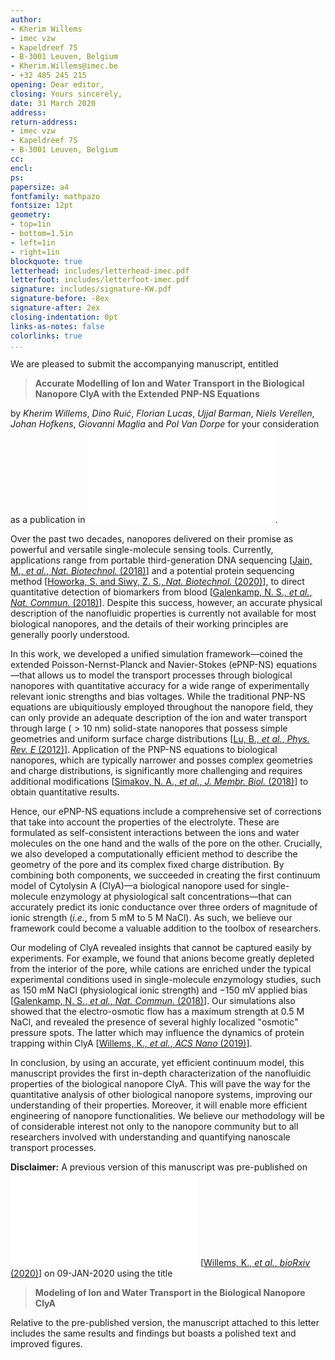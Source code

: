 ```yaml
---
author:
- Kherim Willems
- imec vzw
- Kapeldreef 75
- B-3001 Leuven, Belgium
- Kherim.Willems@imec.be
- +32 485 245 215
opening: Dear editor,
closing: Yours sincerely,
date: 31 March 2020
address: 
return-address: 
- imec vzw
- Kapeldreef 75
- B-3001 Leuven, Belgium
cc:
encl:
ps:
papersize: a4
fontfamily: mathpazo
fontsize: 12pt
geometry:
- top=1in
- bottom=1.5in
- left=1in
- right=1in
blockquote: true
letterhead: includes/letterhead-imec.pdf
letterfoot: includes/letterfoot-imec.pdf
signature: includes/signature-KW.pdf
signature-before: -8ex
signature-after: 2ex
closing-indentation: 0pt
links-as-notes: false
colorlinks: true
...
```


We are pleased to submit the accompanying manuscript, entitled

> **Accurate Modelling of Ion and Water Transport in the Biological Nanopore ClyA with the Extended PNP-NS Equations**

by *Kherim Willems*, *Dino Ruić*, *Florian Lucas*, *Ujjal Barman*, *Niels Verellen*, *Johan Hofkens*,
*Giovanni Maglia* and *Pol Van Dorpe* for your consideration as a publication in ![acsnano][acsnano].

Over the past two decades, nanopores delivered on their promise as powerful and versatile single-molecule
sensing tools. Currently, applications range from portable third-generation DNA sequencing
[[Jain, M., *et al.*, *Nat. Biotechnol.* (2018)][jain2018]]
and a potential protein sequencing method
[[Howorka, S. and Siwy, Z. S., *Nat. Biotechnol.* (2020)][howorka2020]],
to direct quantitative detection of biomarkers from blood
[[Galenkamp, N. S., *et al.*, *Nat. Commun.* (2018)][galenkamp2018]].
Despite this success, however, an accurate physical description of the nanofluidic properties is currently not
available for most biological nanopores, and the details of their working principles are generally poorly
understood.

In this work, we developed a unified simulation framework—coined the extended Poisson-Nernst-Planck and
Navier-Stokes (ePNP-NS) equations—that allows us to model the transport processes through biological nanopores
with quantitative accuracy for a wide range of experimentally relevant ionic strengths and bias voltages.
While the traditional PNP-NS equations are ubiquitiously employed throughout the nanopore field, they can only
provide an adequate description of the ion and water transport through large ($>10$ nm) solid-state nanopores
that possess simple geometries and uniform surface charge distributions
[[Lu, B., *et al.*, *Phys. Rev. E* (2012)][lu2012]].
Application of the PNP-NS equations to biological nanopores, which are typically narrower and posses complex
geometries and charge distributions, is significantly more challenging and requires additional modifications
[[Simakov, N. A., *et al.*, *J. Membr. Biol.* (2018)][simakov2018]]
to obtain quantitative results.

Hence, our ePNP-NS equations include a comprehensive set of corrections that take into account the properties
of the electrolyte. These are formulated as self-consistent interactions between the ions and water molecules
on the one hand and the walls of the pore on the other. Crucially, we also developed a computationally
efficient method to describe the geometry of the pore and its complex fixed charge distribution. By combining
both components, we succeeded in creating the first continuum model of Cytolysin A (ClyA)—a biological
nanopore used for single-molecule enzymology at physiological salt concentrations—that can accurately predict
its ionic conductance over three orders of magnitude of ionic strength (*i.e.*, from 5 mM to 5 M NaCl). As
such, we believe our framework could become a valuable addition to the toolbox of researchers.

Our modeling of ClyA revealed insights that cannot be captured easily by experiments. For example, we found
that anions become greatly depleted from the interior of the pore, while cations are enriched under the
typical experimental conditions used in single-molecule enzymology studies, such as 150 mM NaCl (physiological
ionic strength) and $-150$ mV applied bias
[[Galenkamp, N. S., *et al.*, *Nat. Commun.* (2018)][galenkamp2018]].
Our simulations also showed that the electro-osmotic flow has a maximum strength at 0.5 M NaCl, and revealed
the presence of several highly localized "osmotic" pressure spots. The latter which may influence the dynamics
of protein trapping within ClyA
[[Willems, K., *et al.*, *ACS Nano* (2019)][willems2019]].

In conclusion, by using an accurate, yet efficient continuum model, this manuscript provides the first
in-depth characterization of the nanofluidic properties of the biological nanopore ClyA. This will pave the
way for the quantitative analysis of other biological nanopore systems, improving our understanding of their
properties. Moreover, it will enable more efficient engineering of nanopore functionalities. We believe our
methodology will be of considerable interest not only to the nanopore community but to all researchers
involved with understanding and quantifying nanoscale transport processes.

**Disclaimer:** A previous version of this manuscript was pre-published on ![bioRxiv][bioRxiv]
[[Willems, K., *et al.*, *bioRxiv* (2020)][willems2020]]
on 09-JAN-2020 using the title

> **Modeling of Ion and Water Transport in the Biological Nanopore ClyA**

Relative to the pre-published version, the manuscript attached to this letter includes the same results and
findings but boasts a polished text and improved figures.

[jain2018]: https://doi.org/10.1038/nbt.4060
[galenkamp2018]: https://doi.org/10.1038/s41467-018-06534-1
[howorka2020]: https://doi.org/10.1038/s41587-019-0401-y
[pederson2015]: https://doi.org/10.1021/acs.jpcb.5b04955
[lu2012]: https://doi.org/10.1103/PhysRevE.86.011921
[simakov2018]: https://doi.org/10.1007/s00232-018-0013-3
[willems2019]: https://doi.org/10.1021/acsnano.8b09137
[willems2020]: https://doi.org/10.1101/2020.01.08.897819
[acsnano]: includes/acsnano_logo.pdf
[bioRxiv]: includes/bioRxiv_logo.pdf

